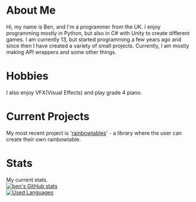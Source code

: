 # About Me
Hi, my name is Ben, and I'm a programmer from the UK. I enjoy programming mostly in Python, but also in C# with 
Unity to create different games. I am currently 13, but started programming a few years ago and since then I have 
created a variety of small projects. Currently, I am mostly making API wrappers and some other things.

# Hobbies
I also enjoy VFX(Visual Effects) and play grade 4 piano.

# Current Projects
My most recent project is '[rainbowtables](https://github.com/justbennnn/rainbowtables "")' - a library where the user can create their own rainbowtable.

# Stats
My current stats. \
[![ben's GitHub stats](https://github-readme-stats.vercel.app/api?username=JustBennnn&theme=tokyonight)](https://github.com/anuraghazra/github-readme-stats) \
[![Used Languages](https://github-readme-stats.vercel.app/api/top-langs/?username=JustBennnn&theme=tokyonight)](https://github.com/anuraghazra/github-readme-stats)
